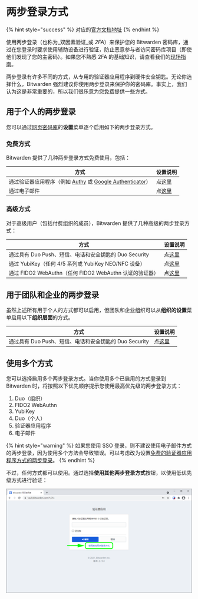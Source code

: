 # 两步登录方式

{% hint style="success" %}
对应的[官方文档地址](https://bitwarden.com/help/article/setup-two-step-login/)
{% endhint %}

使用两步登录（也称为_双因素验证_或 _2FA_）来保护您的 Bitwarden 密码库，通过在您登录时要求使用辅助设备进行验证，防止恶意参与者访问密码库项目（即使他们发现了您的主密码）。如果您不熟悉 2FA 的基础知识，请查看我们的[现场指南](field-guide-for-two-step-login.md)。

两步登录有许多不同的方式，从专用的验证器应用程序到硬件安全钥匙。无论你选择什么，Bitwarden 强烈建议你使用两步登录来保护你的密码库。事实上，我们认为这是非常重要的，所以我们很乐意为您[免费](two-step-login-methods.md#free-methods)提供一些方式。

## 用于个人的两步登录 <a href="#two-step-login-for-individuals" id="two-step-login-for-individuals"></a>

您可以通过[网页密码库](../../password-manager/getting-started/getting-started-webvault.md)的**设置**菜单逐个启用如下的两步登录方式。

### 免费方式 <a href="#free-methods" id="free-methods"></a>

Bitwarden 提供了几种两步登录方式免费使用，包括：

| 方式                                                                                                                           | 设置说明                                                    |
| ---------------------------------------------------------------------------------------------------------------------------- | ------------------------------------------------------- |
| 通过验证器应用程序（例如 [Authy](https://authy.com/) 或 [Google Authenticator](https://support.google.com/accounts/answer/1066447?hl=en)） | 点[这里](setup-guides/two-step-login-via-authenticator.md) |
| 通过电子邮件                                                                                                                       | 点[这里](setup-guides/two-step-login-via-email.md)         |

### 高级方式 <a href="#premium-methods" id="premium-methods"></a>

对于高级用户（包括付费组织的成员），Bitwarden 提供了几种高级的两步登录方式：

| 方式                                          | 设置说明                                                     |
| ------------------------------------------- | -------------------------------------------------------- |
| 通过具有 Duo Push、短信、电话和安全钥匙的 Duo Security      | 点[这里](setup-guides/two-step-login-via-duo.md)            |
| 通过 YubiKey（任何 4/5 系列或 YubiKey NEO/NFC 设备）   | 点[这里](setup-guides/two-step-login-via-yubikey.md)        |
| 通过 FIDO2 WebAuthn（任何 FIDO2 WebAuthn 认证的验证器） | 点[这里](setup-guides/two-step-login-via-fido2-webauthn.md) |

## 用于团队和企业的两步登录 <a href="#two-step-login-for-teams-and-enterprise" id="two-step-login-for-teams-and-enterprise"></a>

虽然上述所有用于个人的方式都可以启用，但团队和企业组织可以从**组织的设置**菜单启用以下**组织层面**的方式。

| 方式                                     | 设置说明                                          |
| -------------------------------------- | --------------------------------------------- |
| 通过具有 Duo Push、短信、电话和安全钥匙的 Duo Security | 点[这里](setup-guides/two-step-login-via-duo.md) |

## 使用多个方式 <a href="#using-multiple-methods" id="using-multiple-methods"></a>

您可以选择启用多个两步登录方式。当你使用多个已启用的方式登录到 Bitwarden 时，将按照以下优先顺序提示您使用最高优先级的两步登录方式：

1. Duo（组织）
2. FIDO2 WebAuthn
3. YubiKey
4. Duo（个人）
5. 验证器应用程序
6. 电子邮件

{% hint style="warning" %}
如果您使用 SSO 登录，则不建议使用电子邮件方式的两步登录，因为使用多个方法会导致错误。可以考虑改为设置[免费的验证器应用程序方式的两步登录](setup-guides/two-step-login-via-authenticator.md)。
{% endhint %}

不过，任何方式都可以使用。通过选择**使用其他两步登录方式**按钮，以使用低优先级方式进行验证：

![使用其他两步登录方式](../../.gitbook/assets/twostep-diffmethod.png)
